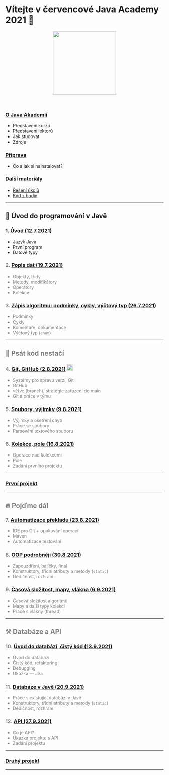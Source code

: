
# Vítejte v červencové Java Academy 2021 👋

<p align="center">
  <img src="https://engeto.cz/wp-content/uploads/2019/01/engeto-square.png" width="200" height="200">
</p>
<!--<p align="center">
  <img alt="engeto-logo" width="80px" src="https://engeto.cz/wp-content/uploads/2019/01/engeto-square.png" />
  <img alt="python-logo" width="70px" src="https://hackaday.com/wp-content/uploads/2019/09/python-logo.png" />
</p>-->
<br>

### [O&nbsp;Java Akademii](o-akademii.md)
- Představení kurzu
- Představení lektorů
- Jak studovat
- Zdroje

### [Příprava](priprava.md)
- Co a jak si nainstalovat?

### Další materiály
- [Řešení úkolů](https://github.com/ENGETO-Java-Akademie-2021-07-12/reseni-ukolu)
- [Kód z hodin](https://github.com/ENGETO-Java-Akademie-2021-07-12/kod-z-hodin)

---

## 🐌 Úvod do programování v Javě
### 1. [Úvod (12.7.2021)](https://github.com/ENGETO-Java-Akademie-2021-07-12/lekce_01)
- Jazyk Java
- První program
- Datové typy

<div style="color:gray">

### 2. [Popis dat (19.7.2021)](https://github.com/ENGETO-Java-Akademie-2021-07-12/content/tree/main/lekce_02)
- Objekty, třídy
- Metody, modifikátory
- Operátory
- Kolekce
### 3. [Zápis algoritmu: podmínky, cykly, výčtový typ (26.7.2021)](https://github.com/ENGETO-Java-Akademie-2021-07-12/content/tree/main/lekce_03)
- Podmínky
- Cykly
- Komentáře, dokumentace
- Výčtový typ (`enum`)

---

## 🦅 Psát kód nestačí
### 4. [Git, GitHub (2.8.2021)](https://github.com/ENGETO-Java-Akademie-2021-07-12/content/tree/main/lekce_04) <img alt="git-logo" width="20px" src="https://image.freepik.com/free-icon/github-cat-in-a-circle_318-41747.jpg" />
- Systémy pro správu verzí, Git
- GitHub
- větve (branch), strategie zařazení do main
- Git a&nbsp;práce v týmu
### 5. [Soubory, výjimky (9.8.2021)](https://github.com/ENGETO-Java-Akademie-2021-07-12/content/tree/main/lekce_05)
- Výjimky a ošetření chyb
- Práce se soubory
- Parsování textového souboru
### 6. [Kolekce, pole (16.8.2021)](https://github.com/ENGETO-Java-Akademie-2021-07-12/content/tree/main/lekce_06)
- Operace nad kolekcemi
- Pole
- Zadání prvního projektu

---

### [První projekt](https://github.com/ENGETO-Java-Akademie-2021-07-12/content/tree/main/projekt_01)

---

## 🔥 Pojďme dál

### 7. [Automatizace překladu (23.8.2021)](https://github.com/ENGETO-Java-Akademie-2021-07-12/content/tree/main/lekce_07)
  - IDE pro Git + opakování operací
  - Maven
  - Automatizace testování
### 8. [OOP podrobněji (30.8.2021)](https://github.com/ENGETO-Java-Akademie-2021-07-12/content/tree/main/lekce_08)
  - Zapouzdření, balíčky, final
  - Konstruktory, třídní atributy a metody (```static```)
  - Dědičnost, rozhraní
### 9. [Časová složitost, mapy, vlákna (6.9.2021)](https://github.com/ENGETO-Java-Akademie-2021-07-12/content/tree/main/lekce_09)
  - Časová složitost algoritmů
  - Mapy a další typy kolekcí
  - Práce s vlákny (thread)

---

## ⚒ Databáze a API

### 10. [Úvod do databází, čistý kód (13.9.2021)](https://github.com/ENGETO-Java-Akademie-2021-07-12/content/tree/main/lekce_10)
  - Úvod do databází
  - Čistý kód, refaktoring
  - Debugging
  - Ukázka &mdash; Jira
### 11. [Databáze v Javě (20.9.2021)](https://github.com/ENGETO-Java-Akademie-2021-07-12/content/tree/main/lekce_11)
  - Práce s existující databází v&nbsp;Javě
  - Konstruktory, třídní atributy a metody (```static```)
  - Dědičnost, rozhraní
### 12. [API (27.9.2021)](https://github.com/ENGETO-Java-Akademie-2021-07-12/content/tree/main/lekce_12)
  - Co je API?
  - Ukázka projektu s API
  - Zadání projektu

---


### [Druhý projekt](https://github.com/ENGETO-Java-Akademie-2021-07-12/content/tree/main/projekt_02)

---

</div>


<!--
---

### 📺 Goodies & urls
<details>
  <summary>🔽 click</summary>

<!--START_SECTION:details->
- 🐍 [minimalist presentation](https://docs.google.com/presentation/d/1BKgmTrre-Go78OjExTP2JfaXTgUZ1KX2RRoayX6grsk/edit#slide=id.ga479756cdf_0_6)
- 🦆 [Lesson01, repl.it](https://repl.it/)
- 🐝 [Lesson01, slack](https://slack.com/intl/en-cz/)
- 🐔 [Lesson01, engeto.com](https://engeto.com/cs/)
- 🦋 [Lesson01, built-in functions](https://docs.python.org/3/library/functions.html)

- 🐖 [Lesson11, mockaroo.com](https://mockaroo.com/)
- 🐄 [Lesson11, json](https://docs.python.org/3/library/json.html)
- 🐈 [Lesson11, sys](https://docs.python.org/3/library/sys.html)
- 🐕 [Lesson11, os](https://docs.python.org/3/library/os.html)
<!--END_SECTION:details->

</details>

---

<br>

### 🆕 Issues
<!--START_SECTION:activities->
1. 💥 Issue [#1](https://github.com/Bralor/python-academy-2021/issues/1) - new content of the first lesson 💪
2. ➕ Issue [#2](https://github.com/Bralor/python-academy-2021/issues/2) - new content of the second lesson ☝
3. ➕ Issue [#26](https://github.com/Bralor/python-academy-2021/issues/26) - update the content of the 11th lesson 🎆
4. ✅ Issue [#26](https://github.com/Bralor/python-academy-2021/issues/26) - completed! 💪
<!--END_SECTION:activities->

---

### 🏫 FAQ
<details>
  <summary>🔽 Others</summary>

  ### What is [Engeto](https://engeto.cz/o-nas/)❓
  It is a company that helps to educate people in the field of information
  technologies.

  ### What is [Python](https://www.python.org)❓
  It is an ideal programming language for complete beginners.

  ### Even in 2020❓
  Sure, still belongs among the top 4
  (➡ [check the source](https://www.codingame.com/work/codingame-developer-survey-2020/#page6))

  ### Where to start ❓
  The best place is the official website
  (➡ [especially the community section](https://www.python.org/community/))

</details>

---
-->
